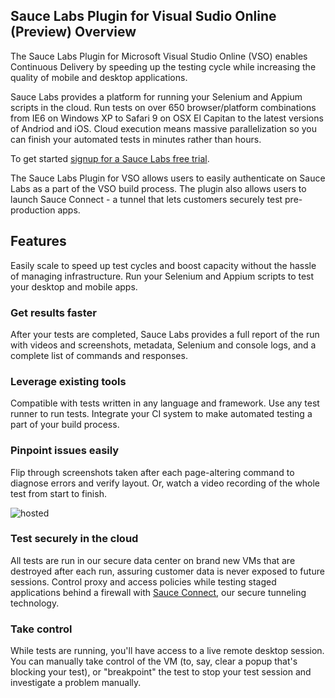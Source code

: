 ## Sauce Labs Plugin for Visual Sudio Online (Preview) Overview

The Sauce Labs Plugin for Microsoft Visual Studio Online (VSO) enables Continuous Delivery by speeding up the testing cycle while increasing the quality of mobile and desktop applications.

Sauce Labs provides a platform for running your Selenium and Appium scripts in the cloud. Run tests on over 650 browser/platform combinations from IE6 on Windows XP to Safari 9 on OSX El Capitan to the latest versions of Andriod and iOS. Cloud execution means massive parallelization so you can finish your automated tests in minutes rather than hours. 

To get started [signup for a Sauce Labs free trial](https://saucelabs.com/beta/signup?utm_source=vsip).

The Sauce Labs Plugin for VSO allows users to easily authenticate on Sauce Labs as a part of the VSO build process. The plugin also allows users to launch Sauce Connect - a tunnel that lets customers securely test pre-production apps. 

## Features

Easily scale to speed up test cycles and boost capacity without the hassle of managing infrastructure. Run your Selenium and Appium scripts to test your desktop and mobile apps. 

### Get results faster
After your tests are completed, Sauce Labs provides a full report of the run with videos and screenshots, metadata, Selenium and console logs, and a complete list of commands and responses.

### Leverage existing tools
Compatible with tests written in any language and framework. Use any test runner to run tests. Integrate your CI system to make automated testing a part of your build process.

### Pinpoint issues easily
Flip through screenshots taken after each page-altering command to diagnose errors and verify layout. Or, watch a video recording of the whole test from start to finish.

![hosted](images/test_details.png)

### Test securely in the cloud
All tests are run in our secure data center on brand new VMs that are destroyed after each run, assuring customer data is never exposed to future sessions. Control proxy and access policies while testing staged applications behind a firewall with [Sauce Connect](https://docs.saucelabs.com/reference/sauce-connect/), our secure tunneling technology. 

### Take control
While tests are running, you'll have access to a live remote desktop session. You can manually take control of the VM (to, say, clear a popup that's blocking your test), or "breakpoint" the test to stop your test session and investigate a problem manually.
